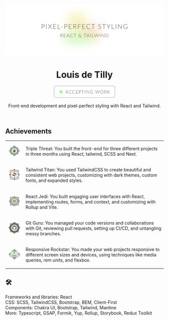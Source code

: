 <div align="center">
  <img alt="pixel-perfct styling, react and tailwind" src="https://github.com/louisdtb/louisdtb/blob/main/public/github-cover.png">
  <h1>Louis de Tilly</h1>

  <a target="_blank" href="https://www.linkedin.com/in/louisdetilly/">
  <img alt="pixel-perfct styling, react and tailwind" src="https://github.com/louisdtb/louisdtb/blob/main/public/github-button.png" width="194px">
  </a>
    
  <p>Front-end development and pixel-perfect styling with React and Tailwind.</p> </br>
</div>
<h2>Achievements</h2>
<table>
  <tr>
    <td><img width="124px" alt="achievement badge with three stars" src="https://github.com/louisdtb/louisdtb/blob/main/public/achievement_triple-threat.png"></td>  
    <td><p>Triple Threat: You built the front-end for three different projects in three months using React, tailwind, SCSS and Next.</p></td>  
  </tr>
  <tr>
    <td><img width="124px" alt="tailwind logo achievement badge" src="https://github.com/louisdtb/louisdtb/blob/main/public/achievement_tailwind-titan.png"></td>  
    <td><p>Tailwind Titan: You used TailwindCSS to create beautiful and consistent web projects, customizing with dark themes, custom fonts, and expanded styles. </p></td> 
  </tr>
  <tr>
    <td><img width="124px" alt="react logo achievement badge" src="https://github.com/louisdtb/louisdtb/blob/main/public/achievement_react-jedi.png"></td>
    <td><p>React Jedi: You built engaging user interfaces with React, implementing routes, forms, and context, and customizing with Rollup and Vite.</p></td>
  </tr>
  <tr>
    <td><img width="124px" alt="github logo achievement badge" src="https://github.com/louisdtb/louisdtb/blob/main/public/achievement_git-guru.png"></td>
    <td><p>Git Guru: You managed your code versions and collaborations with Git, reviewing pull requests, setting up CI/CD, and untangling messy branches.</p></td>
  </tr>
  <tr>
    <td><img width="124px" alt="responsive achievement badge" src="https://github.com/louisdtb/louisdtb/blob/main/public/achievement_responsive-rockstar.png"></td>
    <td><p>Responsive Rockstar: You made your web projects responsive to different screen sizes and devices, using techniques like media queries, rem units, and flexbox.</p></td>
  </tr>
</table>

<h2>🛠</h2>
<div>Frameworks and libraries: React</div>
<div>CSS: SCSS, TailwindCSS, Bootstrap, BEM, Client-First</div>
<div>Components: Chakra UI, Bootstrap, Tailwind, Mantine</div>
<div>More: Typescript, GSAP, Formik, Yup, Rollup, Storybook, Redux Toolkit</div>

